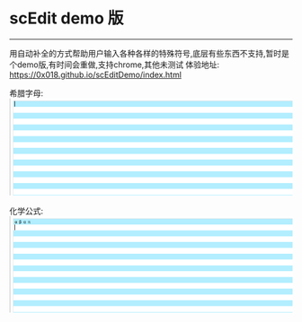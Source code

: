 # scEdit demo 版
---
用自动补全的方式帮助用户输入各种各样的特殊符号,底层有些东西不支持,暂时是个demo版,有时间会重做,支持chrome,其他未测试
体验地址: https://0x018.github.io/scEditDemo/index.html

希腊字母:
![Image text](./img/1.gif)

化学公式:
![Image text](./img/2.gif)


